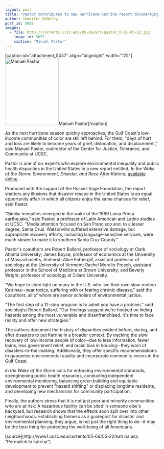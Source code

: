 ```yaml
---
layout: post
title: "Pastor contributes to new Hurricane Katrina report documenting environmental inequities in disaster rescue"
author: Jennifer McNulty 
post_id: 5058
images:
  - file: http://currents.ucsc.edu/05-06/art/pastor_m.05-05-22.jpg
    image_id: 5057
    caption: "Manuel Pastor"
---
```


[caption id="attachment_5057" align="alignright" width="175"]<a href="http://localhost/mysite/wp-content/uploads/2006/05/pastor_m.05-05-22.jpg"><img class="size-full wp-image-5057" src="http://localhost/mysite/wp-content/uploads/2006/05/pastor_m.05-05-22.jpg" alt="Manuel Pastor" width="175" height="219" /></a>Manuel Pastor[/caption]
<a name="content" id="content"></a>
<p>
  As the next hurricane season quickly approaches, the Gulf Coast's low-income communities of color are still left behind. For them, "days of hurt and loss are likely to become years of grief, dislocation, and displacement," said Manuel Pastor, codirector of the Center for Justice, Tolerance, and Community at UCSC.
</p>
<p>
  Pastor is one of six experts who explore environmental inequality and public health disparities in the United States in a new report entitled, <i>In the Wake of the Storm: Environment, Disaster, and Race After Katrina,</i> <a href="http://www.russellsage.org/news/katrinabulletin2">available online</a>.
</p>
<p>
  Produced with the support of the Russell Sage Foundation, the report shatters any illusions that disaster rescue in the United States is an equal opportunity affair in which all citizens enjoy the same chances for relief, said Pastor.
</p>
<p>
  "Similar inequities emerged in the wake of the 1989 Loma Prieta earthquake," said Pastor, a professor of Latin American and Latino studies at UCSC. "Media attention focused on San Francisco and, to a lesser degree, Santa Cruz. Watsonville suffered extensive damage, but appropriate recovery efforts, including language-sensitive services, were much slower to make it to southern Santa Cruz County."
</p>
<p>
  Pastor's coauthors are Robert Bullard, professor of sociology at Clark Atlanta University; James Boyce, professor of economics at the University of Massachusetts, Amherst; Alice Fothergill, assistant professor of sociology at the University of Vermont; Rachel Morello-Frosch, assistant professor in the School of Medicine at Brown University; and Beverly Wright, professor of sociology at Dillard University.
</p>
<p>
  "We hope to shed light on many in the U.S. who live their own slow-motion Katrinas--near toxics, suffering with or fearing chronic disease," said the coauthors, all of whom are senior scholars of environmental justice.
</p>
<p>
  "The first step of a 12-step program is to admit you have a problem," said sociologist Robert Bullard. "Our findings suggest we're hooked on hiding hazards among the most vulnerable and disenfranchised. It's time to face reality and offer new strategies."
</p>
<p>
  The authors document the history of disparities evident before, during, and after disasters to put Katrina in a broader context. By tracking the slow recovery of low-income people of color--due to less information, fewer loans, less government relief, and racial bias in housing--they warn of disasters-in-the-making. Additionally, they offer specific recommendations to guarantee environmental quality and incorporate community voices in the Gulf Coast.
</p>
<p>
  <i>In the Wake of the Storm</i> calls for enforcing environmental standards, strengthening public health resources, conducting independent environmental monitoring, balancing green building and equitable development to prevent "hazard shifting" or displacing longtime residents, and developing new mechanisms for community participation.
</p>
<p>
  Finally, the authors stress that it is not just poor and minority communities who are at risk: A hazardous facility can be sited in someone else's backyard, but research shows that the effects soon spill over into other neighborhoods. Establishing fairness as a guidepost for disaster and environmental planning, they argue, is not just the right thing to do--it may be the best thing for protecting the well-being of all Americans.
</p>
[source](http://www1.ucsc.edu/currents/05-06/05-22/katrina.asp "Permalink to katrina")
